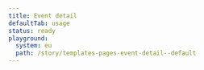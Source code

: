 ```yaml
---
title: Event detail
defaultTab: usage
status: ready
playground:
  system: eu
  path: /story/templates-pages-event-detail--default
---
```

